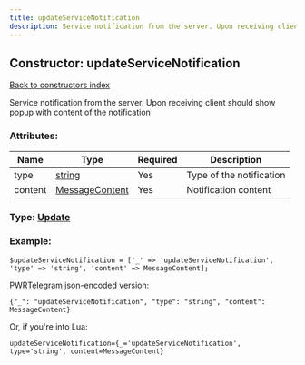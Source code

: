 ```yaml
---
title: updateServiceNotification
description: Service notification from the server. Upon receiving client should show popup with content of the notification
---
```

## Constructor: updateServiceNotification  
[Back to constructors index](index.md)



Service notification from the server. Upon receiving client should show popup with content of the notification

### Attributes:

| Name     |    Type       | Required | Description |
|----------|---------------|----------|-------------|
|type|[string](../types/string.md) | Yes|Type of the notification|
|content|[MessageContent](../types/MessageContent.md) | Yes|Notification content|



### Type: [Update](../types/Update.md)


### Example:

```
$updateServiceNotification = ['_' => 'updateServiceNotification', 'type' => 'string', 'content' => MessageContent];
```  

[PWRTelegram](https://pwrtelegram.xyz) json-encoded version:

```
{"_": "updateServiceNotification", "type": "string", "content": MessageContent}
```


Or, if you're into Lua:  


```
updateServiceNotification={_='updateServiceNotification', type='string', content=MessageContent}

```


